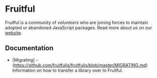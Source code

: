 # Fruitful

Fruitful is a community of *volunteers* who are joining forces to maintain
adopted or abandoned JavaScript packages. Read more about us on our
[website](http://fruitfuljs.org).

## Documentation

- [Migrating] - (https://github.com/fruitfuljs/fruitfuljs/blob/master/MIGRATING.md)
  Information on how to transfer a library over to Fruitful.

